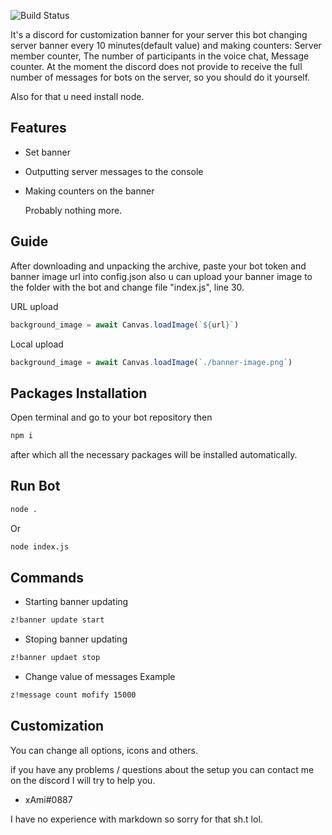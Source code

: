 ![Build Status](https://camo.githubusercontent.com/3c7979ba48054077991a7cab5aadb9e1c3e03b976b31a68132b21cf49b27703a/68747470733a2f2f696d672e736869656c64732e696f2f62616467652f446973636f72642e6a732d562e31322d3733353446363f7374796c653d666c61742d737175617265)

It's a discord for customization banner for your server
this bot changing server banner every 10 minutes(default value)
and making counters: Server member counter, The number of participants in the voice chat, Message counter.
At the moment the discord does not provide to receive the full number of messages for bots on the server, so you should do it yourself.

Also for that u need install node.

## Features

- Set banner
- Outputting server messages to the console
- Making counters on the banner

    Probably nothing more.

## Guide

After downloading and unpacking the archive, paste your bot token and banner image url into config.json also u can upload your banner image to the folder with the bot and change file "index.js", line 30.

URL upload
```js
background_image = await Canvas.loadImage(`${url}`)
```
Local upload
```js
background_image = await Canvas.loadImage(`./banner-image.png`)
```

## Packages Installation

Open terminal and go to your bot repository then 
```sh
npm i
```
after which all the necessary packages will be installed automatically.

## Run Bot

```sh
node .
```
Or
```sh
node index.js
```

## Commands

- Starting banner updating
```sh
z!banner update start
``` 

- Stoping banner updating
```sh
z!banner updaet stop
```

- Change value of messages
Example
```sh
z!message count mofify 15000 
```

## Customization

You can change all options, icons and others.

if you have any problems / questions about the setup you can contact me on the discord I will try to help you.
- xAmi#0887

I have no experience with markdown so sorry for that sh.t lol.
